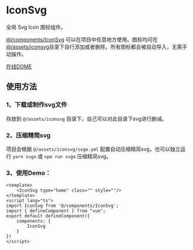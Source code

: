 # IconSvg

全局 Svg Icon 图标组件。

[@/components/IconSvg](https://github.com/lqsong/admin-antd-vue/tree/main/src/components/IconSvg) 可以在项目中任意地方使用。图标均可在 [@/assets/iconsvg](https://github.com/lqsong/admin-antd-vue/tree/main/src/assets/iconsvg)目录下自行添加或者删除，所有图标都会被自动导入，无需手动操作。

[在线DOME](http://demo.admin-antd-vue.liqingsong.cc/#/component/icon/svg)

## 使用方法

### 1、下载或制作svg文件

存放到 `@/assets/iconsvg` 目录下，自己可以对此目录下svg进行删减。

### 2、压缩精简svg

项目会根据 `@/assets/iconsvg/svgo.yml` 配置自动压缩精简svg，也可以独立运行 `yarn svgo` 或 `npm run svgo` 压缩精简svg。

### 3、使用Demo：

```vue
<template>
    <IconSvg type="home" class="" style=""/>
</template>
<script lang="ts">
import IconSvg from '@/components/IconSvg';
import { defineComponent } from "vue";
export default defineComponent({
    components: {
        IconSvg
    }
})
</script>
```






